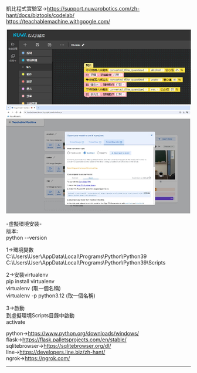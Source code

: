 
凱比程式實驗室->https://support.nuwarobotics.com/zh-hant/docs/biztools/codelab/  
https://teachablemachine.withgoogle.com/  
  
![image](do.jpg)  
![image](do01.jpg)  


-虛擬環境安裝-  
版本:  
python --version  
 
1->環境變數  
C:\Users\User\AppData\Local\Programs\Python\Python39  
C:\Users\User\AppData\Local\Programs\Python\Python39\Scripts  
  
2->安裝virtualenv  
pip install virtualenv  
virtualenv (取一個名稱)  
virtualenv -p python3.12 (取一個名稱)  
  
3->啟動  
到虛擬環境Scripts目錄中啟動  
activate  
  
python->https://www.python.org/downloads/windows/  
flask->https://flask.palletsprojects.com/en/stable/  
sqlitebrowser->https://sqlitebrowser.org/dl/  
line->https://developers.line.biz/zh-hant/  
ngrok->https://ngrok.com/  

------------------------------------------------------------------------------  
